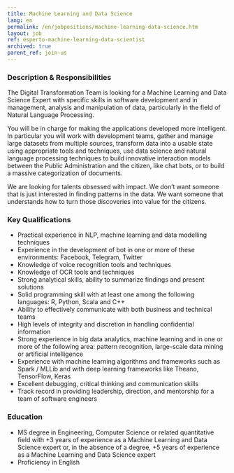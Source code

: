 ```yaml
---
title: Machine Learning and Data Science 
lang: en
permalink: /en/jobpositions/machine-learning-data-science.htm
layout: job
ref: esperto-machine-learning-data-scientist
archived: true
parent_ref: join-us
---
```


### Description & Responsibilities
The Digital Transformation Team is looking for a Machine Learning and Data Science Expert with specific skills in software development and in management, analysis and manipulation of data, particularly in the field of Natural Language Processing. 

You will be in charge for making the applications developed more intelligent. In particular you will work with development teams, gather and manage large datasets from multiple sources, transform data into a usable state using appropriate tools and techniques, use data science and natural language processing techniques to build innovative interaction models between the Public Administration and the citizen, like chat bots, or to build a massive categorization of documents.


We are looking for talents obsessed with impact. We don’t want someone that is just interested in finding patterns in the data. We want someone that understands how to turn those discoveries into value for the citizens.



### Key Qualifications
- Practical experience in NLP, machine learning and data modelling techniques 
- Experience in the development of bot in one or more of these environments: Facebook, Telegram, Twitter
- Knowledge of voice recognition tools and techniques
- Knowledge of OCR tools and techniques
- Strong analytical skills, ability to summarize findings and present solutions
- Solid programming skill with at least one among the following languages: R, Python, Scala and C++
- Ability to effectively communicate with both business and technical teams
- High levels of integrity and discretion in handling confidential information
- Strong experience in big data analytics, machine learning and in one or more of the following area: pattern recognition, large-scale data mining or artificial intelligence
- Experience with machine learning algorithms and frameworks such as Spark / MLLib and with deep learning frameworks like Theano, TensorFlow, Keras 
- Excellent debugging, critical thinking and communication skills
- Track record in providing leadership, direction, and mentorship for a team of software engineers

### Education
- MS degree in Engineering, Computer Science or related quantitative field with +3 years of experience as a Machine Learning and Data Science expert or, in the absence of a degree, +5 years of experience as a Machine Learning and Data Science expert
- Proficiency in English

